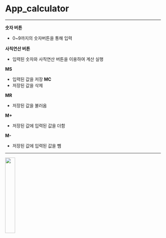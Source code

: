 # App_calculator

---

__숫자 버튼__
- 0~9까지의 숫자버튼을 통해 입력

__사칙연산 버튼__
- 입력된 숫자와 사칙연산 버튼을 이용하여 계산 실행

__MS__
- 입력된 값을 저장
__MC__
- 저장된 값을 삭제

__MR__
- 저장된 값을 불러옴

__M+__
- 저장된 값에 입력된 값을 더함

__M-__
- 저장된 값에 입력된 값을 뺌

---
<img src = "https://github.com/rhrnakrkawk/App_calculator/assets/125804293/8e9afe98-ec70-4037-ad04-1e49dc1d64f7" width="25%" height="25% ">

